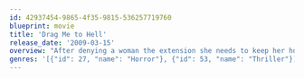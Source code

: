 ```yaml
---
id: 42937454-9865-4f35-9815-536257719760
blueprint: movie
title: 'Drag Me to Hell'
release_date: '2009-03-15'
overview: "After denying a woman the extension she needs to keep her home, loan officer Christine Brown sees her once-promising life take a startling turn for the worse. Christine is convinced she's been cursed by a Gypsy, but her boyfriend is skeptical. Her only hope seems to lie in a psychic who claims he can help her lift the curse and keep her soul from being dragged straight to hell."
genres: '[{"id": 27, "name": "Horror"}, {"id": 53, "name": "Thriller"}]'
---
```

